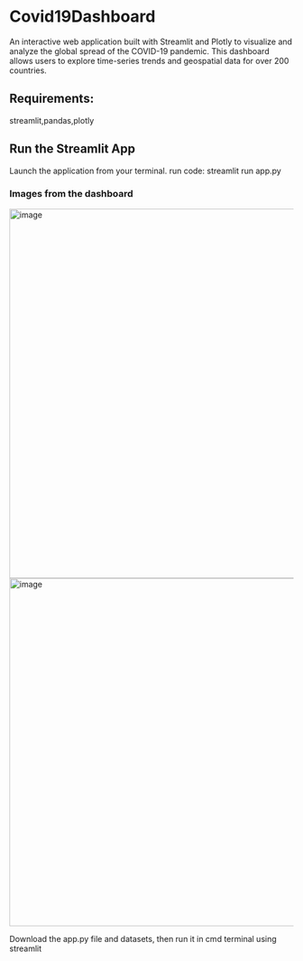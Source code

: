 # Covid19Dashboard


An interactive web application built with Streamlit and Plotly to visualize and analyze the global spread of the COVID-19 pandemic. This dashboard allows users to explore time-series trends and geospatial data for over 200 countries.

## Requirements: 
streamlit,pandas,plotly 
## Run the Streamlit App
Launch the application from your terminal.
run code:  streamlit run app.py
### Images from the dashboard
<img width="1447" height="655" alt="image" src="https://github.com/user-attachments/assets/82bb6f01-3df0-4aef-8a2a-64f2b7d59c18" />
<img width="1386" height="617" alt="image" src="https://github.com/user-attachments/assets/2a2fb7e2-b13a-4d89-906f-85b50a67db03" />

Download the app.py file and datasets, then run it in cmd terminal using streamlit
